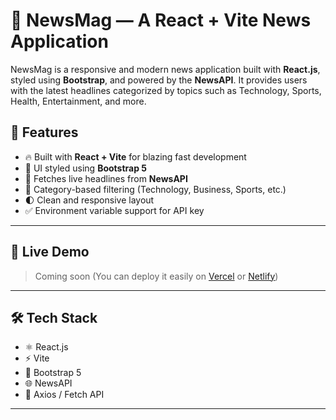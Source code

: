 # 📰 NewsMag — A React + Vite News Application

NewsMag is a responsive and modern news application built with **React.js**, styled using **Bootstrap**, and powered by the **NewsAPI**. It provides users with the latest headlines categorized by topics such as Technology, Sports, Health, Entertainment, and more.

## 🌟 Features

- 🔥 Built with **React + Vite** for blazing fast development
- 🎨 UI styled using **Bootstrap 5**
- 📡 Fetches live headlines from **NewsAPI**
- 🧭 Category-based filtering (Technology, Business, Sports, etc.)
- 🌓 Clean and responsive layout
- ✅ Environment variable support for API key

---

## 🚀 Live Demo

> Coming soon (You can deploy it easily on [Vercel](https://vercel.com) or [Netlify](https://www.netlify.com))

---

## 🛠️ Tech Stack

- ⚛️ React.js
- ⚡ Vite
- 🎨 Bootstrap 5
- 🌐 NewsAPI
- 🧪 Axios / Fetch API

---


